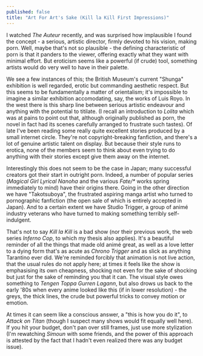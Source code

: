 ```yaml
---
published: false
title: "Art For Art's Sake (Kill la Kill First Impressions)"
---
```


I watched *The Auteur* recently, and was surprised how implausible I found the concept - a serious, artistic director, firmly devoted to his vision, making porn. Well, maybe that's not so plausible - the defining characteristic of porn is that it panders to the viewer, offering exactly what they want with minimal effort. But eroticism seems like a powerful (if crude) tool, something artists would do very well to have in their palette.

We see a few instances of this; the British Museum's current "Shunga" exhibition is well regarded, erotic but commanding aesthetic respect. But this seems to be fundamentally a matter of orientalism; it's impossible to imagine a similar exhibition accomodating, say, the works of Luis Royo. In the west there is this sharp line between serious artistic endeavour and anything with the potential to titilate. (I recall an introduction to *Lolita* which was at pains to point out that, although originally published as porn, the novel in fact had its scenes carefully arranged to frustrate such tastes). Of late I've been reading some really quite excellent stories produced by a small internet circle. They're not copyright-breaking fanfiction, and there's a lot of genuine artistic talent on display. But because their style runs to erotica, none of the members seem to think about even trying to do anything with their stories except give them away on the internet.

Interestingly this does not seem to be the case in Japan; many successful creators got their start in outright porn. Indeed, a number of popular series (*Magical Girl Lyrical Nanoha* and the various *Fate/\** works spring immediately to mind) have their origins there. Going in the other direction we have "Takotsuboya", the frustrated aspiring manga artist who turned to pornographic fanfiction (the open sale of which is entirely accepted in Japan). And to a certain extent we have Studio Trigger, a group of anim&eacute; industry veterans who have turned to making something terribly self-indulgent.

That's not to say *Kill la Kill* is a bad show (nor their previous work, the web series *Inferno Cop*, to which my thesis also applies). It's a beautiful reminder of all the things that made old anim&eacute; great, as well as a love letter to a dying form that's as acute as *Chrono Trigger* and as slick as anything Tarantino ever did. We're reminded forcibly that animation is not live action, that the usual rules do not apply here; at times it feels like the show is emphasising its own cheapness, shocking not even for the sake of shocking but just for the sake of reminding you that it can. The visual style owes something to *Tengen Toppa Gurren Lagann*, but also drows us back to the early '80s when every anime looked like this (if in lower resolution) - the greys, the thick lines, the crude but powerful tricks to convey motion or emotion.

At times it can seem like a conscious answer, a "this is how you do it", to *Attack on Titan* (though I suspect many shows would fit equally well here). If you hit your budget, don't pan over still frames, just use more stylization (I'm rewatching *Simoun* with some friends, and the power of this approach is attested by the fact that I hadn't even realized there was any budget issue).